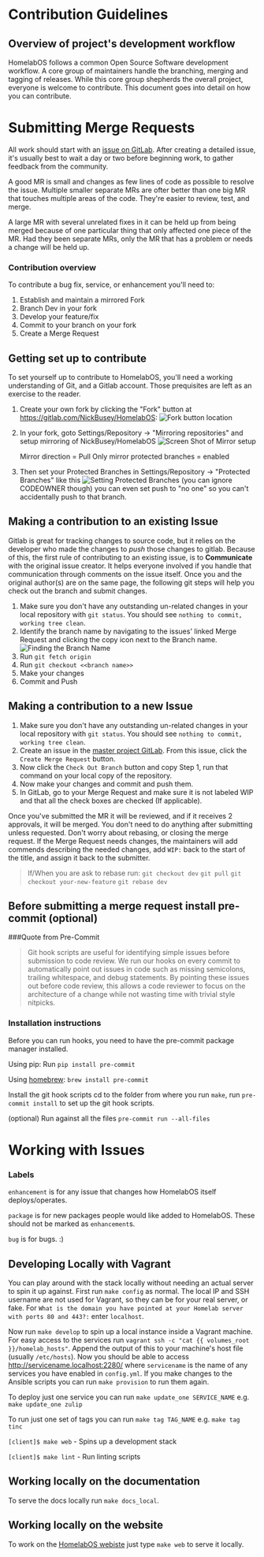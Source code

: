 # Contribution Guidelines

## Overview of project's development workflow

HomelabOS follows a common Open Source Software development workflow. A core group of maintainers handle the branching, merging and tagging of releases. While this core group shepherds the overall project, everyone is welcome to contribute. This document goes into detail on how you can contribute.

# Submitting Merge Requests

All work should start with an [issue on GitLab](https://gitlab.com/NickBusey/HomelabOS/-/issues/new). After creating a detailed issue, it's usually best to wait a day or two before beginning work, to gather feedback from the community.

A good MR is small and changes as few lines of code as possible to resolve the issue. Multiple smaller separate MRs are ofter better than one big MR that touches multiple areas of the code. They're easier to review, test, and merge.

A large MR with several unrelated fixes in it can be held up from being merged because of one particular thing that only affected one piece of the MR. Had they been separate MRs, only the MR that has a problem or needs a change will be held up.

### Contribution overview

To contribute a bug fix, service, or enhancement you'll need to:

1. Establish and maintain a mirrored Fork
2. Branch Dev in your fork
3. Develop your feature/fix
4. Commit to your branch on your fork
5. Create a Merge Request 

## Getting set up to contribute

To set yourself up to contribute to HomelabOS, you'll need a working understanding of Git, and a Gitlab account. Those prequisites are left as an exercise to the reader.

1. Create your own fork by clicking the "Fork" button at https://gitlab.com/NickBusey/HomelabOS: ![Fork button location](fork.png)

2. In your fork, goto Settings/Repository -> "Mirroring repositories" and setup mirroring of NickBusey/HomelabOS
![Screen Shot of Mirror setup](mirror.png)

    Mirror direction = Pull
    Only mirror protected branches = enabled

3. Then set your Protected Branches in Settings/Repository -> "Protected Branches" like this
![Setting Protected Branches](protected-branches.png)
(you can ignore CODEOWNER though) you can even set push to "no one" so you can't accidentally push to that branch.

## Making a contribution to an existing Issue

Gitlab is great for tracking changes to source code, but it relies on the developer who made the changes to *push* those changes to gitlab. Because of this, the first rule of contributing to an existing issue, is to **Communicate** with the original issue creator. It helps everyone involved if you handle that communication through comments on the issue itself. Once you and the original author(s) are on the same page, the following git steps will help you check out the branch and submit changes.

1. Make sure you don't have any outstanding un-related changes in your local repository with `git status`. You should see `nothing to commit, working tree clean`.
2. Identify the branch name by navigating to the issues' linked Merge Request and clicking the copy icon next to the Branch name.
    ![Finding the Branch Name](branch-name.png)
4. Run `git fetch origin`
5. Run `git checkout <<branch name>>`
6. Make your changes
7. Commit and Push

## Making a contribution to a new Issue

1. Make sure you don't have any outstanding un-related changes in your local repository with `git status`. You should see `nothing to commit, working tree clean`. 
2. Create an issue in the [master project GitLab](https://gitlab.com/NickBusey/HomelabOS/-/issues). From this issue, click the `Create Merge Request` button. 
3. Now click the `Check Out Branch` button and copy Step 1, run that command on your local copy of the repository. 
4. Now make your changes and commit and push them. 
5. In GitLab, go to your Merge Request and make sure it is not labeled WIP and that all the check boxes are checked (If applicable). 

Once you've submitted the MR it will be reviewed, and if it receives 2 approvals, it will be merged. You don't need to do anything after submitting unless requested. Don't worry about rebasing, or closing the merge request. If the Merge Request needs changes, the maintainers will add commends describing the needed changes, add `WIP:` back to the start of the title, and assign it back to the submitter.

> If/When you are ask to rebase run:
> `git checkout dev`
> `git pull`
> `git checkout your-new-feature`
> `git rebase dev`

## Before submitting a merge request install pre-commit (optional)

###Quote from Pre-Commit
> Git hook scripts are useful for identifying simple issues before submission to code review. We run our hooks on every commit to automatically point out issues in code such as missing semicolons, trailing whitespace, and debug statements. By pointing these issues out before code review, this allows a code reviewer to focus on the architecture of a change while not wasting time with trivial style nitpicks.

### Installation instructions

Before you can run hooks, you need to have the pre-commit package manager installed.

Using pip:
Run `pip install pre-commit`

Using [homebrew](https://brew.sh/):
`brew install pre-commit`

Install the git hook scripts
cd to the folder from where you run `make`,
run `pre-commit install` to set up the git hook scripts.

(optional) Run against all the files
`pre-commit run --all-files`

# Working with Issues

### Labels

`enhancement` is for any issue that changes how HomelabOS itself deploys/operates.

`package` is for new packages people would like added to HomelabOS. These should not be marked as `enhancement`s.

`bug` is for bugs. :)

## Developing Locally with Vagrant

You can play around with the stack locally without needing an actual server to spin it up against.
First run `make config` as normal. The local IP and SSH username are not used for Vagrant, so they can be
for your real server, or fake. For `What is the domain you have pointed at your Homelab server with ports 80 and 443?:`
enter `localhost`.

Now run `make develop` to spin up a local instance inside a Vagrant machine.
For easy access to the services run `vagrant ssh -c "cat {{ volumes_root }}/homelab_hosts"`. Append the output of this to your
machine's host file (usually `/etc/hosts`). Now you should be able to access http://servicename.localhost:2280/
where `servicename` is the name of any services you have enabled in `config.yml`.
If you make changes to the Ansible scripts you can run `make provision` to run them again.

To deploy just one service you can run `make update_one SERVICE_NAME` e.g. `make update_one zulip`

To run just one set of tags you can run `make tag TAG_NAME` e.g. `make tag tinc`

`[client]$ make web` - Spins up a development stack

`[client]$ make lint` - Run linting scripts

## Working locally on the documentation

To serve the docs locally run `make docs_local`.

## Working locally on the website

To work on the [HomelabOS webiste](https://homelabos.com/) just type `make web` to serve it locally.
